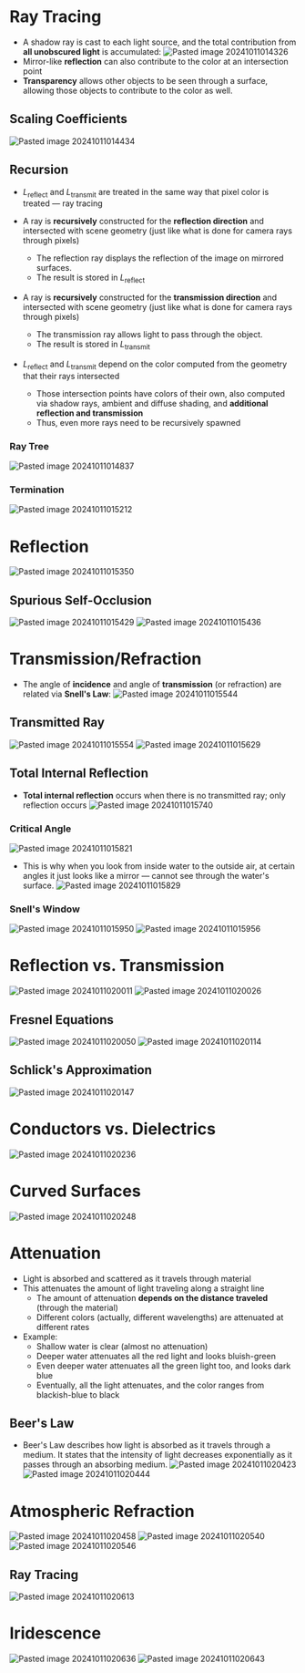
# Ray Tracing
* A shadow ray is cast to each light source, and the total contribution from **all unobscured light** is accumulated:
![Pasted image 20241011014326](Pasted%20image%2020241011014326.png)
* Mirror-like **reflection** can also contribute to the color at an intersection point
* **Transparency** allows other objects to be seen through a surface, allowing those objects to contribute to the color as well.

## Scaling Coefficients
![Pasted image 20241011014434](Pasted%20image%2020241011014434.png)

## Recursion
* $L_{\text{reflect}}$ and $L_{\text{transmit}}$ are treated in the same way that pixel color is treated — ray tracing

* A ray is **recursively** constructed for the **reflection direction** and intersected with scene geometry (just like what is done for camera rays through pixels)
	* The reflection ray displays the reflection of the image on mirrored surfaces.
	* The result is stored in $L_{\text{reflect}}$
* A ray is **recursively** constructed for the **transmission direction** and intersected with scene geometry (just like what is done for camera rays through pixels)
	* The transmission ray allows light to pass through the object.
	* The result is stored in $L_{\text{transmit}}$

* $L_{\text{reflect}}$ and $L_{\text{transmit}}$ depend on the color computed from the geometry that their rays intersected
	* Those intersection points have colors of their own, also computed via shadow rays, ambient and diffuse shading, and **additional reflection and transmission**
	* Thus, even more rays need to be recursively spawned

### Ray Tree
![Pasted image 20241011014837](Pasted%20image%2020241011014837.png)

### Termination
![Pasted image 20241011015212](Pasted%20image%2020241011015212.png)


# Reflection
![Pasted image 20241011015350](Pasted%20image%2020241011015350.png)

## Spurious Self-Occlusion
![Pasted image 20241011015429](Pasted%20image%2020241011015429.png)
![Pasted image 20241011015436](Pasted%20image%2020241011015436.png)

# Transmission/Refraction
* The angle of **incidence** and angle of **transmission** (or refraction) are related via **Snell's Law**:
![Pasted image 20241011015544](Pasted%20image%2020241011015544.png)

## Transmitted Ray
![Pasted image 20241011015554](Pasted%20image%2020241011015554.png)
![Pasted image 20241011015629](Pasted%20image%2020241011015629.png)

## Total Internal Reflection
* **Total internal reflection** occurs when there is no transmitted ray; only reflection occurs
![Pasted image 20241011015740](Pasted%20image%2020241011015740.png)

### Critical Angle
![Pasted image 20241011015821](Pasted%20image%2020241011015821.png)
* This is why when you look from inside water to the outside air, at certain angles it just looks like a mirror — cannot see through the water's surface.
![Pasted image 20241011015829](Pasted%20image%2020241011015829.png)

### Snell's Window
![Pasted image 20241011015950](Pasted%20image%2020241011015950.png)
![Pasted image 20241011015956](Pasted%20image%2020241011015956.png)

# Reflection vs. Transmission
![Pasted image 20241011020011](Pasted%20image%2020241011020011.png)
![Pasted image 20241011020026](Pasted%20image%2020241011020026.png)

## Fresnel Equations
![Pasted image 20241011020050](Pasted%20image%2020241011020050.png)
![Pasted image 20241011020114](Pasted%20image%2020241011020114.png)

## Schlick's Approximation
![Pasted image 20241011020147](Pasted%20image%2020241011020147.png)

# Conductors vs. Dielectrics
![Pasted image 20241011020236](Pasted%20image%2020241011020236.png)

# Curved Surfaces
![Pasted image 20241011020248](Pasted%20image%2020241011020248.png)

# Attenuation
* Light is absorbed and scattered as it travels through material
* This attenuates the amount of light traveling along a straight line
	* The amount of attenuation **depends on the distance traveled** (through the material)
	* Different colors (actually, different wavelengths) are attenuated at different rates
* Example:
	* Shallow water is clear (almost no attenuation)
	* Deeper water attenuates all the red light and looks bluish-green
	* Even deeper water attenuates all the green light too, and looks dark blue
	* Eventually, all the light attenuates, and the color ranges from blackish-blue to black

## Beer's Law
* Beer's Law describes how light is absorbed as it travels through a medium. It states that the intensity of light decreases exponentially as it passes through an absorbing medium.
![Pasted image 20241011020423](Pasted%20image%2020241011020423.png)
![Pasted image 20241011020444](Pasted%20image%2020241011020444.png)

# Atmospheric Refraction
![Pasted image 20241011020458](Pasted%20image%2020241011020458.png)
![Pasted image 20241011020540](Pasted%20image%2020241011020540.png)
![Pasted image 20241011020546](Pasted%20image%2020241011020546.png)

## Ray Tracing
![Pasted image 20241011020613](Pasted%20image%2020241011020613.png)

# Iridescence
![Pasted image 20241011020636](Pasted%20image%2020241011020636.png)
![Pasted image 20241011020643](Pasted%20image%2020241011020643.png)
